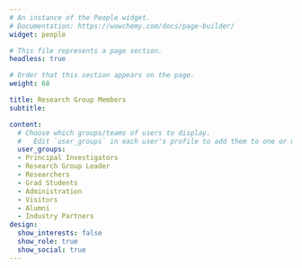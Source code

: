 ```yaml
---
# An instance of the People widget.
# Documentation: https://wowchemy.com/docs/page-builder/
widget: people

# This file represents a page section.
headless: true

# Order that this section appears on the page.
weight: 68

title: Research Group Members
subtitle:

content:
  # Choose which groups/teams of users to display.
  #   Edit `user_groups` in each user's profile to add them to one or more of these groups.
  user_groups:
  - Principal Investigators
  - Research Group Leader
  - Researchers
  - Grad Students
  - Administration
  - Visitors
  - Alumni
  - Industry Partners
design:
  show_interests: false
  show_role: true
  show_social: true
---
```

